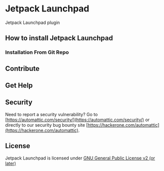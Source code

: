 # Jetpack Launchpad

Jetpack Launchpad plugin

## How to install Jetpack Launchpad

### Installation From Git Repo

## Contribute

## Get Help

## Security

Need to report a security vulnerability? Go to [https://automattic.com/security/](https://automattic.com/security/) or directly to our security bug bounty site [https://hackerone.com/automattic](https://hackerone.com/automattic).

## License

Jetpack Launchpad is licensed under [GNU General Public License v2 (or later)](./LICENSE.txt)

